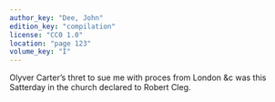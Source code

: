 ```yaml
---
author_key: "Dee, John"
edition_key: "compilation"
license: "CC0 1.0"
location: "page 123"
volume_key: "I"
---
```

Olyver Carter’s thret to sue me with proces from London &c was this
Satterday in the church declared to Robert Cleg.
